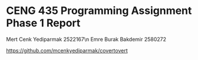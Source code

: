 # CENG 435 Programming Assignment Phase 1 Report

Mert Cenk Yediparmak 2522167\n
Emre Burak Bakdemir 2580272

https://github.com/mcenkyediparmak/covertovert
